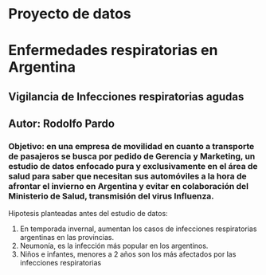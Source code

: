 # Proyecto de datos
# Enfermedades respiratorias en Argentina
## Vigilancia de Infecciones respiratorias agudas
## Autor: Rodolfo Pardo
### Objetivo: en una empresa de movilidad en cuanto a transporte de pasajeros se busca por pedido de Gerencia y Marketing, un estudio de datos enfocado pura y exclusivamente en el área de salud para saber que necesitan sus automóviles a la hora de afrontar el invierno en Argentina y evitar en colaboración del Ministerio de Salud, transmisión del virus Influenza.
Hipotesis planteadas antes del estudio de datos:
1. En temporada invernal, aumentan los casos de infecciones respiratorias argentinas en las provincias.
2. Neumonía, es la infección más popular en los argentinos.
3. Niños e infantes, menores a 2 años son los más afectados por las infecciones respiratorias
